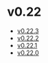 # v0.22

- [v0.22.3](v0.22.3.ja.md)
- [v0.22.2](v0.22.2.ja.md)
- [v0.22.1](v0.22.1.ja.md)
- [v0.22.0](v0.22.0.ja.md)
